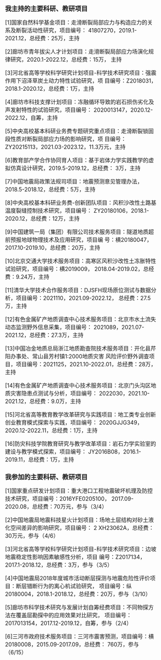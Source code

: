 ## 我主持的主要科研、教研项目

<font size=4>[1]国家自然科学基金项目：走滑断裂局部应力与构造应力的关系及断裂活动性研究，项目编号：
41807270，2019.1-2021.12，总经费：25万，主持

[2]廊坊市青年拔尖人才计划项目：走滑断裂局部应力场演化规律研究，2020.1-2022.12，总经费：15万，
主持

[3]河北省高等学校科学研究计划项目-科学技术研究项目：强震作用下沼泽草炭土动力特性试验研究，项
目编号：Z2018031，2018.1-2020.12，总经费：1万，主持

[4]廊坊市科技支撑计划项目：冻融循环导致的岩石损伤劣化及声发射特性的试验研究，项目编号：
2020013147，2020.12-2022.12，自筹，主持

[5]中央高校基本科研业务费专题研究重点项目：走滑断裂锁固段性质对断裂局部应力场的影响研究，项
目编号：ZY20215113，2021.03-2023.12，11.3万元，主持

[6]教育部产学合作协同育人项目：基于岩体力学实践教学的虚拟仿真设计研究，2019.5-2019.12，总经费：
3万，主持

[7]中国地震局政策法规司项目：地震预测意见管理办法，2018.5-2018.12，总经费：5万，主持

[8]中央高校基本科研业务费-创新团队项目：风积沙改性土路基温度裂缝控制技术研究，项目编号：
ZY20180106，2018.1-2020.12，总经费：12万，主持

[9]中国建筑一局（集团）有限公司技术服务项目：隧道地质超前预报地球物理技术及应用研究，项目编
号：横20180047，2017.10-2019.10，总经费：20万，主持

[10]北京交通大学技术服务项目：高寒区风积沙改性土冻胀特性试验研究，项目编号：横2019009，
2018.04-2019.02，总经费：9.24万，主持

[11]清华大学技术合作服务项目：DJSFH现场原位测试与数据分析，项目编号：2021110，2021.09-2022.12，
总经费：27.5万，主持

[12]有色金属矿产地质调查中心技术服务项目：北京市水土流失动态监测野外信息采集，项目编号：
2021089，2021.07-2021.12，总经费：27.3万，主持

[13]中国冶金地质总局浙江地质勘查院技术服务项目：开化县芹阳办事处、常山县芳村镇1:2000地质灾害
风险评价野外调查项目，项目编号：2021125，2021.10-2022.01，总经费：28万，主持

[14]有色金属矿产地质调查中心技术服务项目：北京门头沟区地质灾害隐患点测试与分析，项目编号：
2022030，2021.10-2021.12，总经费：9.0万，主持

[15]河北省高等教育教学改革研究与实践项目：地工类专业创新创业教育模式探索与实践，项目编号：
2020GJJG349，2020.12-2022.11，总经费：1万，主持

[16]防灾科技学院教育研究与教学改革项目：岩石力学实验室的建设与教学模式探索，项目编号：
JY2016B08，2016.1-2019.11，总经费：1万，主持</font>

## 我参加的主要科研、教研项目

<font size=4>[1]国家重点研发计划项目：重大港口工程地震破坏机理及防控技术研究，项目编号：2016YFE0205100，
2017.09-2020.08，总经费：70万元，参与（3/4）

[2]中国地震局地震科技星火计划项目：场地土层结构对砂土液化空间差异的影响研究，项目编号：
2
XH23062A，总经费：30万元，参与（4/6）

[3]河北省高等学校科学研究计划项目-科学技术研究项目：边坡地震稳定性影响因素敏感性分析，项目
编号：Z2017134，2017.1-2018.12，总经费：3万，参与（3/5）

[4]中国地震局2018年度城市活动断层探测与地震危险性评价项目：断层错断行为的离心机试验研究，
项目编号：纵20180004，2018.1-2018.12，总经费：20万，参与（3/10）

[5]廊坊市科学技术研究与发展计划自筹经费项目：不同物探方法在覆盖层勘探中的应用效果对比研究，
项目编号：2017013154，2017.12-2019.12，自筹，参与（2/4）

[6]三河市政府技术服务项目：三河市震害预测，项目编号：横20180008，2015.09-2017.09，总经费：
760万，参与（6/15）</font>

